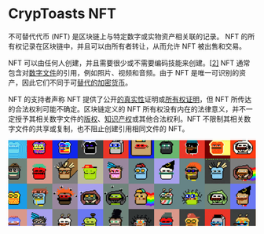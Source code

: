 # CrypToasts NFT

不可替代代币 (NFT) 是区块链上与特定数字或实物资产相关联的记录。 NFT 的所有权记录在区块链中，并且可以由所有者转让，从而允许 NFT 被出售和交易。

NFT 可以由任何人创建，并且需要很少或不需要编码技能来创建。[[2\]](https://en.wikipedia.org/wiki/Non-fungible_token#cite_note-2) NFT 通常包含对[数字文件](https://en.wikipedia.org/wiki/Digital_file)的引用，例如照片、视频和音频。由于 NFT 是唯一可识别的资产，因此它们不同于可[替代的](https://en.wikipedia.org/wiki/Fungibility)[加密货币](https://en.wikipedia.org/wiki/Cryptocurrencies)。

NFT 的支持者声称 NFT 提供了公开[的真实性](https://en.wikipedia.org/wiki/Certificate_of_authenticity)证明或[所有权证明](https://en.wikipedia.org/wiki/Title_(property))，但 NFT 所传达的合法权利可能不确定。区块链定义的 NFT 所有权没有内在的法律意义，并不一定授予其相关数字文件的[版权](https://en.wikipedia.org/wiki/Copyright)、[知识产权](https://en.wikipedia.org/wiki/Intellectual_property)或其他合法权利。NFT 不限制其相关数字文件的共享或复制，也不阻止创建引用相同文件的 NFT。

![NFT](cry.png)
